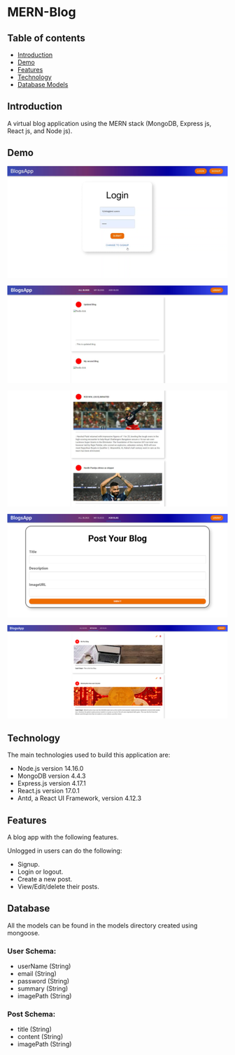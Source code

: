 # MERN-Blog

## Table of contents

- [Introduction](#introduction)
- [Demo](#demo)
- [Features](#features)
- [Technology](#technology)
- [Database Models](#database)

## Introduction

A virtual blog application using the MERN stack (MongoDB, Express js, React js, and Node js).

## Demo

![Image description](login.png)

![Image description](home1.png)

![Image description](home3.png)

![Image description](Addblogs.png)

![Image description](myBlogs.png)


## Technology

The main technologies used to build this application are:

- Node.js version 14.16.0
- MongoDB version 4.4.3
- Express.js version 4.17.1
- React.js version 17.0.1
- Antd, a React UI Framework, version 4.12.3

## Features

A blog app with the following features.

Unlogged in users can do the following:

- Signup.
- Login or logout.
- Create a new post.
- View/Edit/delete their posts.

## Database

All the models can be found in the models directory created using mongoose.

### User Schema:

- userName (String)
- email (String)
- password (String)
- summary (String)
- imagePath (String)

### Post Schema:

- title (String)
- content (String)
- imagePath (String)

